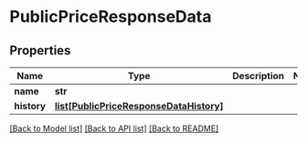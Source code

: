 # PublicPriceResponseData

## Properties
Name | Type | Description | Notes
------------ | ------------- | ------------- | -------------
**name** | **str** |  | 
**history** | [**list[PublicPriceResponseDataHistory]**](PublicPriceResponseDataHistory.md) |  | 

[[Back to Model list]](../README.md#documentation-for-models) [[Back to API list]](../README.md#documentation-for-api-endpoints) [[Back to README]](../README.md)



